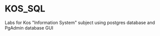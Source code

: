 # KOS_SQL
Labs for Kos "Information System" subject using postgres database and PgAdmin database GUI
